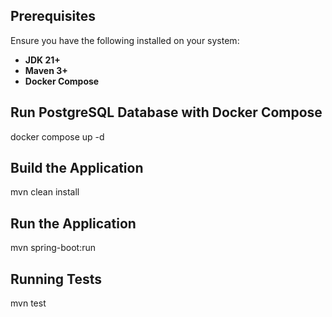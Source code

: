 ## Prerequisites

Ensure you have the following installed on your system:

- **JDK 21+**
- **Maven 3+**
- **Docker Compose**


## Run PostgreSQL Database with Docker Compose
docker compose up -d

## Build the Application
mvn clean install

## Run the Application
mvn spring-boot:run

## Running Tests
mvn test



